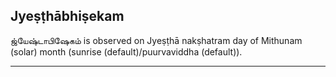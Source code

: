 ## Jyeṣṭhābhiṣekam
ஜ்யேஷ்டாபிஷேகம் is observed on Jyeṣṭhā nakṣhatram day of Mithunam (solar) month (sunrise (default)/puurvaviddha (default)).



---
